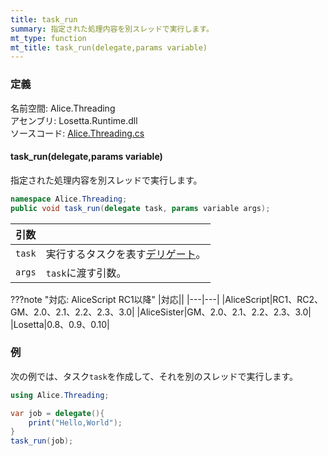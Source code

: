 ```yaml
---
title: task_run
summary: 指定された処理内容を別スレッドで実行します。
mt_type: function
mt_title: task_run(delegate,params variable)
---
```


### 定義
名前空間: Alice.Threading<br/>
アセンブリ: Losetta.Runtime.dll<br/>
ソースコード: [Alice.Threading.cs](https://github.com/WSOFT-Project/Losetta/blob/master/Losetta.Runtime/Alice.Threading.cs)

#### task_run(delegate,params variable)

指定された処理内容を別スレッドで実行します。

```cs title="AliceScript"
namespace Alice.Threading;
public void task_run(delegate task, params variable args);
```

|引数| |
|-|-|
|`task`|実行するタスクを表す[デリゲート](../../delegate/index.md)。|
|`args`|`task`に渡す引数。|

???note "対応: AliceScript RC1以降"
    |対応||
    |---|---|
    |AliceScript|RC1、RC2、GM、2.0、2.1、2.2、2.3、3.0|
    |AliceSister|GM、2.0、2.1、2.2、2.3、3.0|
    |Losetta|0.8、0.9、0.10|

### 例
次の例では、タスク`task`を作成して、それを別のスレッドで実行します。

```cs title="AliceScript"
using Alice.Threading;

var job = delegate(){
    print("Hello,World");
}
task_run(job);
```
